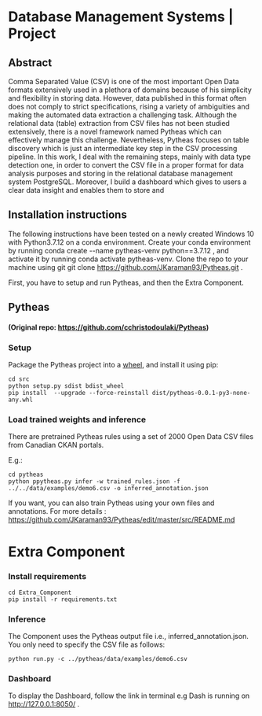 
# Database Management Systems | Project 

## Abstract
Comma Separated Value (CSV) is one of the most
important Open Data formats extensively used in a plethora
of domains because of his simplicity and flexibility in storing
data. However, data published in this format often does not
comply to strict specifications, rising a variety of ambiguities
and making the automated data extraction a challenging task.
Although the relational data (table) extraction from CSV files
has not been studied extensively, there is a novel framework
named Pytheas which can effectively manage this challenge.
Nevertheless, Pytheas focuses on table discovery which is just
an intermediate key step in the CSV processing pipeline. In this
work, I deal with the remaining steps, mainly with data type
detection one, in order to convert the CSV file in a proper format
for data analysis purposes and storing in the relational database
management system PostgreSQL. Moreover, I build a dashboard
which gives to users a clear data insight and enables them to store
and


## Installation instructions

The following instructions have been tested on a newly created Windows 10 with Python3.7.12 on a conda environment. Create your conda environment by running conda create --name pytheas-venv python==3.7.12 , 
and activate it by running conda activate pytheas-venv. 
Clone the repo to your machine using git git clone https://github.com/JKaraman93/Pytheas.git .

First, you have to setup and run Pytheas, and then the Extra Component.


## Pytheas 
#### (Original repo: https://github.com/cchristodoulaki/Pytheas)

### Setup

Package the Pytheas project into a [wheel](https://realpython.com/python-wheels/), and install it using pip:
```
cd src
python setup.py sdist bdist_wheel
pip install  --upgrade --force-reinstall dist/pytheas-0.0.1-py3-none-any.whl
```

### Load trained weights and inference
There are pretrained Pytheas rules using a set of 2000 Open Data CSV files from Canadian CKAN portals.

E.g.:
```
cd pytheas
python ppytheas.py infer -w trained_rules.json -f ../../data/examples/demo6.csv -o inferred_annotation.json
```
If you want, you can also train Pytheas using your own files and annotations.
For more details : https://github.com/JKaraman93/Pytheas/edit/master/src/README.md


# Extra Component

### Install requirements

```
cd Extra_Component
pip install -r requirements.txt
```
### Inference

The Component uses the Pytheas output file i.e., inferred_annotation.json. You only need to specify the CSV file as follows: 

```
python run.py -c ../pytheas/data/examples/demo6.csv
```

### Dashboard

To display the Dashboard, follow the link in terminal e.g Dash is running on http://127.0.0.1:8050/ .



